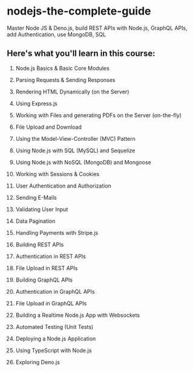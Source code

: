 # nodejs-the-complete-guide

Master Node JS &amp; Deno.js, build REST APIs with Node.js, GraphQL APIs, add Authentication, use MongoDB, SQL

## Here's what you'll learn in this course:

1. Node.js Basics & Basic Core Modules

2. Parsing Requests & Sending Responses

3. Rendering HTML Dynamically (on the Server)

4. Using Express.js

5. Working with Files and generating PDFs on the Server (on-the-fly)

6. File Upload and Download

7. Using the Model-View-Controller (MVC) Pattern

8. Using Node.js with SQL (MySQL) and Sequelize

9. Using Node.js with NoSQL (MongoDB) and Mongoose

10. Working with Sessions & Cookies

11. User Authentication and Authorization

12. Sending E-Mails

13. Validating User Input

14. Data Pagination

15. Handling Payments with Stripe.js

16. Building REST APIs

17. Authentication in REST APIs

18. File Upload in REST APIs

19. Building GraphQL APIs

20. Authentication in GraphQL APIs

21. File Upload in GraphQL APIs

22. Building a Realtime Node.js App with Websockets

23. Automated Testing (Unit Tests)

24. Deploying a Node.js Application

25. Using TypeScript with Node.js

26. Exploring Deno.js
